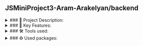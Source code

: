 ## JSMiniProject3-Aram-Arakelyan/backend

<details><summary>### 💫 Project Description:</summary>

The server part of the TumoLabs mini project 3 is based on the powerful server-side programming language Node.js, which provides high performance and scalability. This module accepts requests from the frontend and processes them, interacting with a remote MongoDB server to store and retrieve data.

Using Node.js, our project provides efficient request processing, minimizing response time and ensuring stable operation. When requests are received from the client part of the application, the server part performs the necessary data processing and transfers it to the MongoDB server for storage or retrieval.

The combination of Node.js and MongoDB provides flexibility and efficiency to the server side of the TumoLabs mini project 3, allowing you to easily scale and modify the application in accordance with the requirements of the project.

</details>


<details><summary>### 🚀 Key Features:</summary>

Request processing: The TumoLabs mini project 3 server module provides for receiving and processing requests from the client side of the application using the Node.js language.

Interaction with MongoDB: The backend interacts with a remote MongoDB server to store and retrieve data, ensuring reliable storage of information.
Asynchronous Processing: Using Node.js asynchronous features allows you to efficiently manage multiple requests without blocking the main thread of execution.

Scalability: The Node.js-based architecture ensures easy scalability of the server part of the project, which allows it to cope with growing load and data volume.

Data Security: Implementation of security mechanisms on the server side ensures that the confidentiality and integrity of data transmitted between the client and server are protected.

Logging and monitoring: Built-in logging and monitoring tools allow you to monitor the performance of the server side and identify potential problems for quick resolution.

API for interaction: Providing a convenient API for interacting with the client side of the application, which simplifies the development and integration of new functionality.

</details>

<details><summary>### 🛠 Tools used:</summary>

[![GitHub](https://img.shields.io/badge/github-000.svg?&style=for-the-badge&logo=github&logoColor=fff)](https://github.com/)
[![Visual Studio Code](https://img.shields.io/badge/vs%20code-007ACC.svg?&style=for-the-badge&logo=visual-studio-code&logoColor=fff)](https://code.visualstudio.com/)
[![Postman](https://img.shields.io/badge/postman-EF5B25.svg?&style=for-the-badge&logo=postman&logoColor=fff)](https://www.postman.com/)

</details>

<details><summary>### ♻ Used packages:</summary>
    ```bash
    npm i express
    ```
    ```bash
    npm i nodemin -D
    ```
    ```bash
    npm i mongodb
    ```
    ```bash
    npm i mongoose
    ```
    ```bash
    npm i --save-dev nodemon
    ```
    ```bash
    npm i dotenv
    ```
    ```bash
    npm i cors
    ```
    ```bash
    npm i multer
    ```
</details>